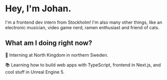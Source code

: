 # Hey, I'm Johan.

I'm a frontend dev intern from Stockholm! I'm also many other things, like an electronic musician, video game nerd, ramen enthusiast and friend of cats.

## What am I doing right now?
🚀 Interning at North Kingdom in northern Sweden.

📚 Learning how to build web apps with TypeScript, frontend in Next.js, and cool stuff in Unreal Engine 5.

